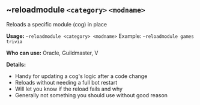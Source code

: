 ## ~reloadmodule `<category>` `<modname>`

Reloads a specific module (cog) in place

**Usage:**
`~reloadmodule <category> <modname>`
Example: `~reloadmodule games trivia`

**Who can use:**
Oracle, Guildmaster, V

**Details:**

- Handy for updating a cog's logic after a code change
- Reloads without needing a full bot restart
- Will let you know if the reload fails and why
- Generally not something you should use without good reason
